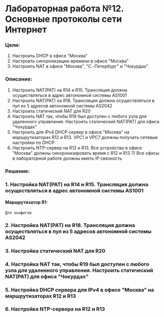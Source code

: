 # Лабораторная работа №12. Основные протоколы сети Интернет
### Цели:
1. Настроить DHCP в офисе "Москва"
2. Настроить синхронизацию времени в офисе "Москва"
3. Настроить NAT в офисе "Москва", "C.-Петербург" и "Чокурдах"

### Описание:
1. Настроить NAT(PAT) на R14 и R15. Трансляция должна осуществляться в адрес автономной системы AS1001
2. Настроить NAT(PAT) на R18. Трансляция должна осуществляться в пул из 5 адресов автономной системы AS2042
3. Настроить статический NAT для R20
4. Настроить NAT так, чтобы R19 был доступен с любого узла для удаленного управления. Настроить статический NAT(PAT) для офиса "Чокурдах"
5. Настроить для IPv4 DHCP сервер в офисе "Москва" на маршрутизаторах R12 и R13. VPC1 и VPC7 должны получать сетевые настройки по DHCP
6. Настроить NTP-сервер на R12 и R13. Все устройства в офисе "Москва" должны синхронизировать время с R12 и R13
7/ Все офисы в лабораторной работе должны иметь IP связность

### Решение:
### 1. Настройка NAT(PAT) на R14 и R15. Трансляция должна осуществляться в адрес автономной системы AS1001

#### Маршрутизатор R1:
```
Для конфигов
```

### 2. Настройка NAT(PAT) на R18. Трансляция должна осуществляться в пул из 5 адресов автономной системы AS2042

### 3. Настройка статический NAT для R20

### 4. Настройка NAT так, чтобы R19 был доступен с любого узла для удаленного управления. Настроить статический NAT(PAT) для офиса "Чокурдах"

### 5. Настройка DHCP сервера для IPv4 в офисе "Москва" на маршрутизаторах R12 и R13

### 6. Настройка NTP-сервера на R12 и R13

